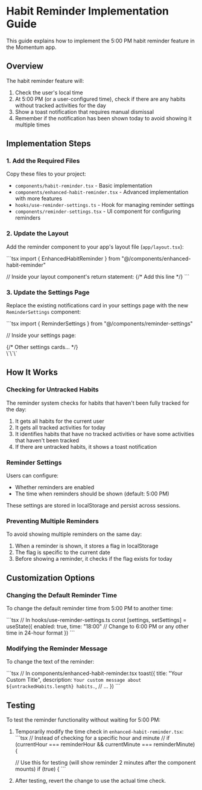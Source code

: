 # Habit Reminder Implementation Guide

This guide explains how to implement the 5:00 PM habit reminder feature in the Momentum app.

## Overview

The habit reminder feature will:
1. Check the user's local time
2. At 5:00 PM (or a user-configured time), check if there are any habits without tracked activities for the day
3. Show a toast notification that requires manual dismissal
4. Remember if the notification has been shown today to avoid showing it multiple times

## Implementation Steps

### 1. Add the Required Files

Copy these files to your project:
- `components/habit-reminder.tsx` - Basic implementation
- `components/enhanced-habit-reminder.tsx` - Advanced implementation with more features
- `hooks/use-reminder-settings.ts` - Hook for managing reminder settings
- `components/reminder-settings.tsx` - UI component for configuring reminders

### 2. Update the Layout

Add the reminder component to your app's layout file (`app/layout.tsx`):

\`\`\`tsx
import { EnhancedHabitReminder } from "@/components/enhanced-habit-reminder"

// Inside your layout component's return statement:
<Toaster />
<EnhancedHabitReminder /> {/* Add this line */}
\`\`\`

### 3. Update the Settings Page

Replace the existing notifications card in your settings page with the new `ReminderSettings` component:

\`\`\`tsx
import { ReminderSettings } from "@/components/reminder-settings"

// Inside your settings page:
<div className="space-y-6">
  <ReminderSettings />
  {/* Other settings cards... */}
</div>
\`\`\`

## How It Works

### Checking for Untracked Habits

The reminder system checks for habits that haven't been fully tracked for the day:

1. It gets all habits for the current user
2. It gets all tracked activities for today
3. It identifies habits that have no tracked activities or have some activities that haven't been tracked
4. If there are untracked habits, it shows a toast notification

### Reminder Settings

Users can configure:
- Whether reminders are enabled
- The time when reminders should be shown (default: 5:00 PM)

These settings are stored in localStorage and persist across sessions.

### Preventing Multiple Reminders

To avoid showing multiple reminders on the same day:
1. When a reminder is shown, it stores a flag in localStorage
2. The flag is specific to the current date
3. Before showing a reminder, it checks if the flag exists for today

## Customization Options

### Changing the Default Reminder Time

To change the default reminder time from 5:00 PM to another time:

\`\`\`tsx
// In hooks/use-reminder-settings.ts
const [settings, setSettings] = useState<ReminderSettings>({
  enabled: true,
  time: "18:00" // Change to 6:00 PM or any other time in 24-hour format
})
\`\`\`

### Modifying the Reminder Message

To change the text of the reminder:

\`\`\`tsx
// In components/enhanced-habit-reminder.tsx
toast({
  title: "Your Custom Title",
  description: `Your custom message about ${untrackedHabits.length} habits.`,
  // ...
})
\`\`\`

## Testing

To test the reminder functionality without waiting for 5:00 PM:

1. Temporarily modify the time check in `enhanced-habit-reminder.tsx`:
   \`\`\`tsx
   // Instead of checking for a specific hour and minute
   // if (currentHour === reminderHour && currentMinute === reminderMinute) {
   
   // Use this for testing (will show reminder 2 minutes after the component mounts)
   if (true) {
   \`\`\`

2. After testing, revert the change to use the actual time check.
